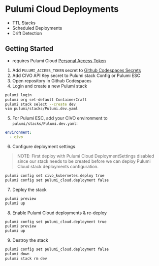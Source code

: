 # Pulumi Cloud Deployments

- TTL Stacks
- Scheduled Deployments
- Drift Detection

## Getting Started

* requires Pulumi Cloud [Personal Access Token](https://www.pulumi.com/docs/pulumi-cloud/access-management/access-tokens/#creating-personal-access-tokens)

1. Add `PULUMI_ACCESS_TOKEN` secret to [Github Codespaces Secrets](https://github.com/settings/codespaces)
2. Add CIVO API Key secret to Pulumi stack Config or Pulumi ESC
3. Open repository in Github Codespaces
4. Login and create a new Pulumi stack

```bash
pulumi login
pulumi org set-default ContainerCraft
pulumi stack select --create dev
vim pulumi/stacks/Pulumi.dev.yaml
```

5. For Pulumi ESC, add your CIVO environment to `pulumi/stacks/Pulumi.dev.yaml`:

```yaml
environment:
  - civo
```

6. Configure deployment settings

> NOTE: First deploy with Pulumi Cloud DeploymentSettings disabled since our stack needs to be created before we can deploy Pulumi Cloud stack deployments configuration.

```bash
pulumi config set civo_kubernetes.deploy true
pulumi config set pulumi_cloud.deployment false
```

7. Deploy the stack

```bash
pulumi preview
pulumi up
```

8. Enable Pulumi Cloud deployments & re-deploy

```bash
pulumi config set pulumi_cloud.deployment true
pulumi preview
pulumi up
```

9. Destroy the stack

```bash
pulumi config set pulumi_cloud.deployment false
pulumi down
pulumi stack rm dev
```
